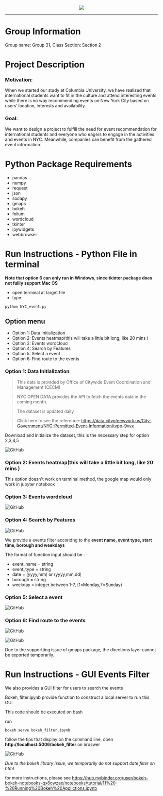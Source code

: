 <div align="center">
  <img src="https://github.com/zhangyingchi/NYC_event/blob/master/images/Logo.png">
</div>

-----------------

# Group Information
Group name: Group 31, Class Section: Section 2

# Project Description

### Motivation:

When we started our study at Columbia University, we have realized that international students want to fit in the culture and attend interesting events while there is no way recommending events on New York City based on users’ location, interests and availability.

### Goal:

We want to design a project to fulfill the need for event recommendation for international students and everyone who eagers to engage in the activities and events in NYC. Meanwhile, companies can benefit from the gathered event information.


# Python Package Requirements
+ pandas
+ numpy
+ request
+ json
+ sodapy
+ gmaps
+ bokeh
+ folium
+ wordcloud
+ tkinter
+ ipywidgets
+ webbrowser

# Run Instructions - Python File in terminal 

**Note that option 6 can only run in Windows, since tkinter package does not fullly support Mac OS**

+ open terminal at target file
+ type 
```
python NYC_event.py
```

## Option menu
+ Option 1: Data Initialization
+ Option 2: Events heatmap(this will take a little bit long, like 20 mins )
+ Option 3: Events wordcloud
+ Option 4: Search by Features
+ Option 5: Select a event
+ Option 6: Find route to the events
### Option 1: Data Initialization ###

> This data is provided by Office of Citywide Event Coordination and Management (CECM)

> NYC OPEN DATA provides the API to fetch the events data in the coming month.

> The dataset is updated daily

> Click here to see the reference: https://data.cityofnewyork.us/City-Government/NYC-Permitted-Event-Information/tvpp-9vvx

Download and initialize the dataset, this is the necessary step for option 2,3,4,5

![GitHub](https://github.com/zhangyingchi/NYC_event/blob/master/images/option1.PNG)

### Option 2: Events heatmap(this will take a little bit long, like 20 mins ) ###

This option doesn't work on terminal method, the google map would only work in jupyter notebook

### Option 3: Events wordcloud ###

![GitHub](https://github.com/zhangyingchi/NYC_event/blob/master/images/option3.PNG)

### Option 4: Search by Features ###

![GitHub](https://github.com/zhangyingchi/NYC_event/blob/master/images/option4.PNG)

We provide a events filter accoridng to the **event name,  event type,  start time,  borough and weekdays**

The format of function input should be :

+ event_name = string
+ event_type = string 
+ date = (yyyy,mm) or (yyyy,mm,dd)
+ borough = string
+ weekday = integer between 1-7, (1=Monday,7=Sunday)

### Option 5: Select a event ###


![GitHub](https://github.com/zhangyingchi/NYC_event/blob/master/images/map%20marker.png)

### Option 6: Find route to the events ###

![GitHub](https://github.com/zhangyingchi/NYC_event/blob/master/images/pop_up_interface.PNG)

![GitHub](https://github.com/zhangyingchi/NYC_event/blob/master/images/path.PNG)


Due to the supportting issue of gmaps package, the directions layer cannot be exported temporarily. 

# Run Instructions - GUI Events Filter 
We also provides a GUI filter for users to search the events

Bokeh_filter.ipynb provide function to construct a local server to run this GUI

This code should be executed on bash 

run 
```
bokeh serve bokeh_filter.ipynb
```

follow the tips that display on the command line, open **http://localhost:5006/bokeh_filter** on broswer

![GitHub](https://github.com/zhangyingchi/NYC_event/blob/master/images/bokeh%20filter.png)


*Due to the bokeh library issue, we temporarily do not support date filter on html*

for more instructions, please see https://hub.mybinder.org/user/bokeh-bokeh-notebooks-qx6owzax/notebooks/tutorial/11%20-%20Running%20Bokeh%20Applictions.ipynb   
